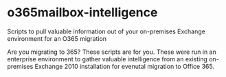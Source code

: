 # o365mailbox-intelligence
Scripts to pull valuable information out of your on-premises Exchange environment for an O365 migration

Are you migrating to 365?  These scripts are for you.  These were run in an enterprise environment to gather valuable intelligence 
from an existing on-premises Exchange 2010 installation for evenutal migration to Office 365.  
